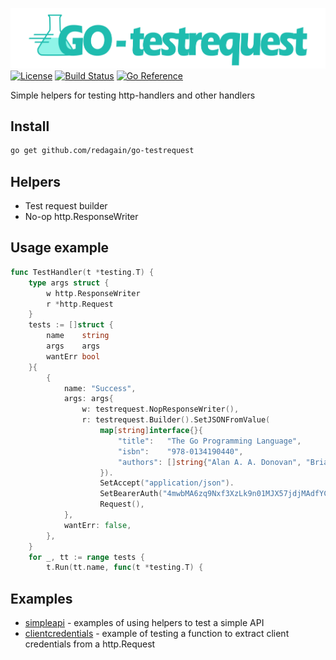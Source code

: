 ![Image alt](https://github.com/redagain/go-testrequest/raw/master/go-testrequest.png)
[![License](https://img.shields.io/github/license/redagain/go-testrequest)](LICENSE)
[![Build Status](https://travis-ci.com/redagain/go-testrequest.svg?branch=master)](https://travis-ci.com/redagain/go-testrequest)
[![Go Reference](https://pkg.go.dev/badge/github.com/redagain/go-testrequest.svg)](https://pkg.go.dev/github.com/redagain/go-testrequest)

Simple helpers for testing http-handlers and other handlers

## Install

```bash
go get github.com/redagain/go-testrequest
```

## Helpers

* Test request builder
* No-op http.ResponseWriter

## Usage example

```go
func TestHandler(t *testing.T) {
	type args struct {
		w http.ResponseWriter
		r *http.Request
	}
	tests := []struct {
		name    string
		args    args
		wantErr bool
	}{
		{
			name: "Success",
			args: args{
				w: testrequest.NopResponseWriter(),
				r: testrequest.Builder().SetJSONFromValue(
					map[string]interface{}{
						"title":   "The Go Programming Language",
						"isbn":    "978-0134190440",
						"authors": []string{"Alan A. A. Donovan", "Brian W. Kernighan"},
					}).
					SetAccept("application/json").
					SetBearerAuth("4mwbMA6zq9Nxf3XzLk9n01MJX57jdjMAdfYCaJu44vEUJVfdVLF9").
					Request(),
			},
			wantErr: false,
		},
	}
	for _, tt := range tests {
		t.Run(tt.name, func(t *testing.T) {    
```

## Examples

- [simpleapi](https://github.com/redagain/go-testrequest/tree/master/examples/simpleapi) - examples of using helpers to test a simple API
- [clientcredentials](https://github.com/redagain/go-testrequest/tree/master/examples/clientcredentials) - example of testing a function to extract client credentials from a http.Request
